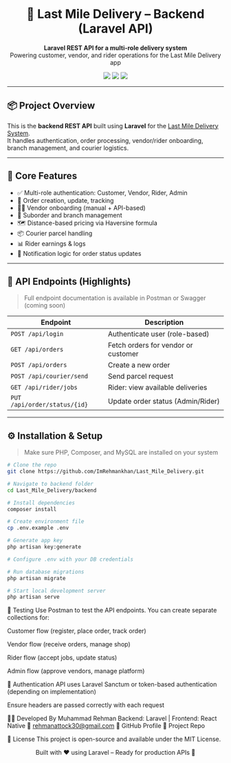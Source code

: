<h1 align="center">🔧 Last Mile Delivery – Backend (Laravel API)</h1>

<p align="center">
  <b>Laravel REST API for a multi-role delivery system</b>  
  <br/>
  Powering customer, vendor, and rider operations for the Last Mile Delivery app
</p>

<p align="center">
  <img src="https://img.shields.io/badge/Laravel-Backend-red?style=flat-square&logo=laravel" />
  <img src="https://img.shields.io/badge/API-RESTful-orange?style=flat-square" />
  <img src="https://img.shields.io/badge/Status-Active-brightgreen?style=flat-square" />
</p>

---

## 📦 Project Overview

This is the **backend REST API** built using **Laravel** for the [Last Mile Delivery System](https://github.com/ImRehmankhan/Last_Mile_Delivery).  
It handles authentication, order processing, vendor/rider onboarding, branch management, and courier logistics.

---

## 🔑 Core Features

- ✅ Multi-role authentication: Customer, Vendor, Rider, Admin
- 🛒 Order creation, update, tracking
- 🧑‍🍳 Vendor onboarding (manual + API-based)
- 🧾 Suborder and branch management
- 🗺 Distance-based pricing via Haversine formula
- 📦 Courier parcel handling
- 📊 Rider earnings & logs
- 📮 Notification logic for order status updates

---

## 📂 API Endpoints (Highlights)

> Full endpoint documentation is available in Postman or Swagger (coming soon)

| Endpoint                        | Description                             |
|----------------------------------|-----------------------------------------|
| `POST /api/login`                | Authenticate user (role-based)          |
| `GET /api/orders`                | Fetch orders for vendor or customer     |
| `POST /api/orders`              | Create a new order                      |
| `POST /api/courier/send`        | Send parcel request                     |
| `GET /api/rider/jobs`           | Rider: view available deliveries        |
| `PUT /api/order/status/{id}`    | Update order status (Admin/Rider)       |

---

## ⚙️ Installation & Setup

> Make sure PHP, Composer, and MySQL are installed on your system

```bash
# Clone the repo
git clone https://github.com/ImRehmankhan/Last_Mile_Delivery.git

# Navigate to backend folder
cd Last_Mile_Delivery/backend

# Install dependencies
composer install

# Create environment file
cp .env.example .env

# Generate app key
php artisan key:generate

# Configure .env with your DB credentials

# Run database migrations
php artisan migrate

# Start local development server
php artisan serve
```
🧪 Testing
Use Postman to test the API endpoints. You can create separate collections for:

Customer flow (register, place order, track order)

Vendor flow (receive orders, manage shop)

Rider flow (accept jobs, update status)

Admin flow (approve vendors, manage platform)

🔐 Authentication
API uses Laravel Sanctum or token-based authentication (depending on implementation)

Ensure headers are passed correctly with each request

👨‍💻 Developed By
Muhammad Rehman
Backend: Laravel | Frontend: React Native
📧 rehmanattock30@gmail.com
🔗 GitHub Profile
🔗 Project Repo

📄 License
This project is open-source and available under the MIT License.

<p align="center"> Built with ❤️ using Laravel – Ready for production APIs 🚀 </p>
